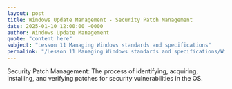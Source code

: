 ```yaml
---
layout: post
title: Windows Update Management - Security Patch Management
date: 2025-01-10 12:00:00 -0000
author: Windows Update Management
quote: "content here"
subject: "Lesson 11 Managing Windows standards and specifications"
permalink: "/Lesson 11 Managing Windows standards and specifications/Windows Update Management/Windows Update Management - Security Patch Management"
---
```


Security Patch Management: The process of identifying, acquiring, installing, and verifying patches for security vulnerabilities in the OS.
